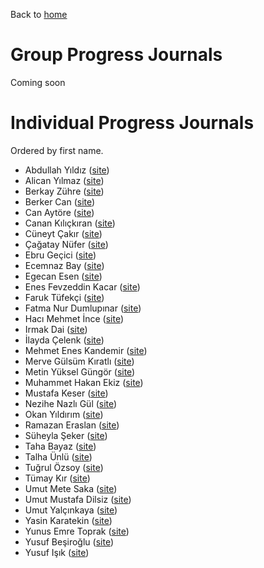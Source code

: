 Back to [home](https://boun-ie48a.github.io)

# Group Progress Journals

Coming soon

# Individual Progress Journals

Ordered by first name.

+ Abdullah Yıldız ([site](https://pjournal.github.io/boun01-abdullahyildizz))
+ Alican Yılmaz ([site](https://pjournal.github.io/boun01-alicanylmz))
+ Berkay Zühre ([site](https://pjournal.github.io/boun01-berkayzuhre))
+ Berker Can ([site](https://pjournal.github.io/boun01-brkrcann))
+ Can Aytöre ([site](https://pjournal.github.io/boun01-canaytore))
+ Canan Kılıçkıran ([site](https://pjournal.github.io/boun01-canankilickiran))
+ Cüneyt Çakır ([site](https://pjournal.github.io/boun01-Cuneytttt))
+ Çağatay Nüfer ([site](https://pjournal.github.io/boun01-cagataynufer))
+ Ebru Geçici ([site](https://pjournal.github.io/boun01-EbruGecici))
+ Ecemnaz Bay ([site](https://pjournal.github.io/boun01-Ecemnaz0))
+ Egecan Esen ([site](https://pjournal.github.io/boun01-egc-boun))
+ Enes Fevzeddin Kacar ([site](https://pjournal.github.io/boun01-enesfkacar))
+ Faruk Tüfekçi ([site](https://pjournal.github.io/boun01-faruktufekci))
+ Fatma Nur Dumlupınar ([site](https://pjournal.github.io/boun01-fatmadumlupinar))
+ Hacı Mehmet İnce ([site](https://pjournal.github.io/boun01-hmehmetince))
+ Irmak Dai ([site](https://pjournal.github.io/boun01-irmakdai))
+ İlayda Çelenk ([site](https://pjournal.github.io/boun01-ilaydacelenk))
+ Mehmet Enes Kandemir ([site](https://pjournal.github.io/boun01-enes-kandemir))
+ Merve Gülsüm Kıratlı ([site](https://pjournal.github.io/boun01-mervekiratl))
+ Metin Yüksel Güngör ([site](https://pjournal.github.io/boun01-metingungorr))
+ Muhammet Hakan Ekiz ([site](https://pjournal.github.io/))
+ Mustafa Keser ([site](https://pjournal.github.io/boun01-mustafa-keser))
+ Nezihe Nazlı Gül ([site](https://pjournal.github.io/boun01-NazliGul))
+ Okan Yıldırım ([site](https://pjournal.github.io/boun01-coronakykumre))
+ Ramazan Eraslan ([site](https://pjournal.github.io/boun01-ramazaneraslan))
+ Süheyla Şeker ([site](https://pjournal.github.io/boun01-Suheylaseker))
+ Taha Bayaz ([site](https://pjournal.github.io/boun01-TahaBayaz))
+ Talha Ünlü ([site](https://pjournal.github.io/boun01-TalhaUnlu))
+ Tuğrul Özsoy ([site](https://pjournal.github.io/boun01-tugrulozsoy))
+ Tümay Kır ([site](https://pjournal.github.io/))
+ Umut Mete Saka ([site](https://pjournal.github.io/boun01-metesaka))
+ Umut Mustafa Dilsiz ([site](https://pjournal.github.io/boun01-Umutdilsiz))
+ Umut Yalçınkaya ([site](https://pjournal.github.io/boun01-umutyalcinkaya))
+ Yasin Karatekin ([site](https://pjournal.github.io/boun01-yasinkaratekin))
+ Yunus Emre Toprak ([site](https://pjournal.github.io/boun01-yunusemretoprak))
+ Yusuf Beşiroğlu ([site](https://pjournal.github.io/boun01-yusufbesiroglu))
+ Yusuf Işık ([site](https://pjournal.github.io/boun01-yusufisik1))
